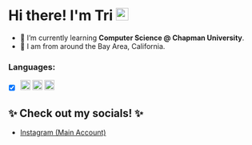 # Hi there! I'm Tri   <img src="https://user-images.githubusercontent.com/74038190/216120981-b9507c36-0e04-4469-8e27-c99271b45ba5.png" width="25" height="25"/>
- 🌱 I’m currently learning **Computer Science @ Chapman University**.
- 📍 I am from around the Bay Area, California.
### Languages:
- [x]   <img src="https://raw.githubusercontent.com/jmnote/z-icons/master/svg/javascript.svg" width="20" height="20"/>   <img src="https://raw.githubusercontent.com/jmnote/z-icons/master/svg/java.svg" width="20" height="20"/>   <img src="https://raw.githubusercontent.com/jmnote/z-icons/master/svg/python.svg" width="20" height="20"/>

## ✨ Check out my socials! ✨
- [Instagram (Main Account)](https://www.instagram.com/troyxblizei/)
